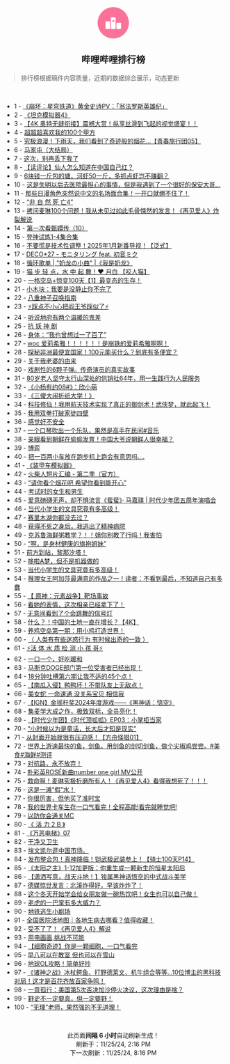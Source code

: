 <div align="center">
    <img src="./assets/icon_rank.png" alt="logo" />
    <h2>哔哩哔哩排行榜</h>
</div>

> 排行榜根据稿件内容质量，近期的数据综合展示，动态更新

<br />

<ul><li><span>1 - <a href=https://www.bilibili.com/BV1GeUUYREXy target=_blank>《崩坏：星穹铁道》黄金史诗PV：「翁法罗斯英雄纪」</a></span></li><li><span>2 - <a href=https://www.bilibili.com/BV1ucBqYpEAG target=_blank>《坦克模拟器4》</a></span></li><li><span>3 - <a href=https://www.bilibili.com/BV1pSUdYoEEv target=_blank>【4K&nbsp;奥特无缝衔接】震撼大赏！纵享丝滑到飞起的视觉盛宴！！</a></span></li><li><span>4 - <a href=https://www.bilibili.com/BV1EfBWYNEJA target=_blank>超超超喜欢我的100个甲方</a></span></li><li><span>5 - <a href=https://www.bilibili.com/BV19RBBYPEnZ target=_blank>究极浪漫！下雨天，我们看到了奇迹般的烟花…【青春旅行团05】</a></span></li><li><span>6 - <a href=https://www.bilibili.com/BV1y4BiYyEnV target=_blank>马家屯（大结局）</a></span></li><li><span>7 - <a href=https://www.bilibili.com/BV15MBiYZEcQ target=_blank>这次，别再丢下我了</a></span></li><li><span>8 - <a href=https://www.bilibili.com/BV1y1BvYCENB target=_blank>【读评论】仙人怎么知道在中国自己红？</a></span></li><li><span>9 - <a href=https://www.bilibili.com/BV1DQBeYSEHB target=_blank>6块钱一斤包的塘，河虾50一斤，多抓点虾岂不赚翻？</a></span></li><li><span>10 - <a href=https://www.bilibili.com/BV14DBrYeE1E target=_blank>这是失明以后去医院最担心的事情，但是我遇到了一个很好的保安大哥...</a></span></li><li><span>11 - <a href=https://www.bilibili.com/BV1TiByYrEe4 target=_blank>那些日漫角色突然说中文的名场面合集！一开口就绷不住了！</a></span></li><li><span>12 - <a href=https://www.bilibili.com/BV1GaBqYwE6u target=_blank>“非&nbsp;自&nbsp;然&nbsp;死&nbsp;亡4”</a></span></li><li><span>13 - <a href=https://www.bilibili.com/BV195B6YuEfE target=_blank>拷问麦琳100个问题！我从未见过如此毛骨悚然的发言！《再见爱人》炸裂解说</a></span></li><li><span>14 - <a href=https://www.bilibili.com/BV1cVBvYiELc target=_blank>第一次看甄嬛传（10）</a></span></li><li><span>15 - <a href=https://www.bilibili.com/BV13iBqYbE8i target=_blank>登神试炼1-4集合集</a></span></li><li><span>16 - <a href=https://www.bilibili.com/BV19nByYDEZk target=_blank>不要慌是技术性调整！2025年1月新番导视！【泛式】</a></span></li><li><span>17 - <a href=https://www.bilibili.com/BV1qDUPYKEzf target=_blank>DECO*27&nbsp;-&nbsp;モニタリング&nbsp;feat.&nbsp;初音ミク</a></span></li><li><span>18 - <a href=https://www.bilibili.com/BV1jtSuYJEhh target=_blank>循环歌单&nbsp;|&nbsp;&quot;奶龙の小曲&quot;&nbsp;|《我是奶龙》</a></span></li><li><span>19 - <a href=https://www.bilibili.com/BV1VwUXYAEtH target=_blank>猫&nbsp;步&nbsp;轻&nbsp;点，水&nbsp;中&nbsp;起&nbsp;舞！❤️&nbsp;月白&nbsp;【咬人猫】</a></span></li><li><span>20 - <a href=https://www.bilibili.com/BV1hUBeYXE2q target=_blank>一格空岛+惊变100天【1】最变态的生存！</a></span></li><li><span>21 - <a href=https://www.bilibili.com/BV1sNBqYUEZ5 target=_blank>小木块：我要是没静止你不完了</a></span></li><li><span>22 - <a href=https://www.bilibili.com/BV1CxBeYqEKt target=_blank>八重神子召唤指南</a></span></li><li><span>23 - <a href=https://www.bilibili.com/BV1eQBBYKEUb target=_blank>⚡️踩点不小心把阎王爷踩似了⚡️</a></span></li><li><span>24 - <a href=https://www.bilibili.com/BV19rUXYvESp target=_blank>听说地府有两个温暖的鬼差</a></span></li><li><span>25 - <a href=https://www.bilibili.com/BV1P1BvYyEk1 target=_blank>抗&nbsp;妖&nbsp;神&nbsp;剧</a></span></li><li><span>26 - <a href=https://www.bilibili.com/BV16hBeYPEUN target=_blank>身体：“我也曾想过一了百了”</a></span></li><li><span>27 - <a href=https://www.bilibili.com/BV1QZBBYwE5Y target=_blank>woc&nbsp;爱莉希雅！！！！！！是崩铁的爱莉希雅啊啊！</a></span></li><li><span>28 - <a href=https://www.bilibili.com/BV1h6UUYDEY3 target=_blank>探秘非洲最便宜国家！100元能买什么？到底有多便宜？</a></span></li><li><span>29 - <a href=https://www.bilibili.com/BV1CfUDYLExH target=_blank>关于我老婆的由来</a></span></li><li><span>30 - <a href=https://www.bilibili.com/BV1aYBqY8EnL target=_blank>戏剧性的6颗子弹。传奇演员的真实故事</a></span></li><li><span>31 - <a href=https://www.bilibili.com/BV1AxURYsEdS target=_blank>80岁老人坚守太行山深处的供销社64年，用一生践行为人民服务</a></span></li><li><span>32 - <a href=https://www.bilibili.com/BV1yXUUYrEzx target=_blank>《小杨有约08#》：欣小萌</a></span></li><li><span>33 - <a href=https://www.bilibili.com/BV1BqBeYFEcv target=_blank>《三傻大闹折纸大学！》</a></span></li><li><span>34 - <a href=https://www.bilibili.com/BV1xYULYjELi target=_blank>科技修仙！我用航天技术实现了真正的御剑术！武侠梦，就此起飞！</a></span></li><li><span>35 - <a href=https://www.bilibili.com/BV11pB1YuErt target=_blank>我用双拳打破家徒四壁</a></span></li><li><span>36 - <a href=https://www.bilibili.com/BV1BRByYtEWj target=_blank>感觉好不安全</a></span></li><li><span>37 - <a href=https://www.bilibili.com/BV1HVSuYfEPs target=_blank>一个口琴吹出一个乐队，果然是高手在民间#音乐</a></span></li><li><span>38 - <a href=https://www.bilibili.com/BV14kB2YLEDg target=_blank>亲眼看到朝鲜在偷偷发育！中国大爷说朝鲜人很幸福？</a></span></li><li><span>39 - <a href=https://www.bilibili.com/BV1T7B1YCEBK target=_blank>博弈</a></span></li><li><span>40 - <a href=https://www.bilibili.com/BV1RPBiY8EYy target=_blank>把一百两小车放在跑步机上跑会有意思吗....</a></span></li><li><span>41 - <a href=https://www.bilibili.com/BV1MVBCYBEbE target=_blank>《装甲车模拟器》</a></span></li><li><span>42 - <a href=https://www.bilibili.com/BV1C2B2YrErB target=_blank>火柴人短片汇编&nbsp;-&nbsp;第二季（官方）</a></span></li><li><span>43 - <a href=https://www.bilibili.com/BV1a6UDYbEb3 target=_blank>“请你看个烟花吧&nbsp;希望你看到能开心”</a></span></li><li><span>44 - <a href=https://www.bilibili.com/BV1heBqYfEg1 target=_blank>考试时的女生和男生</a></span></li><li><span>45 - <a href=https://www.bilibili.com/BV1FRB2YTEau target=_blank>爱意磅礴无声，却不惧流言《蜚蜚》·&nbsp;马嘉祺&nbsp;|&nbsp;时代少年团五周年演唱会</a></span></li><li><span>46 - <a href=https://www.bilibili.com/BV1U6BqYRE9n target=_blank>当代小学生的文具究竟有多高级！</a></span></li><li><span>47 - <a href=https://www.bilibili.com/BV1pmBWYkEn4 target=_blank>赛里木湖你都没去过？</a></span></li><li><span>48 - <a href=https://www.bilibili.com/BV1pDBvYgEij target=_blank>获得不死之身后，我逃出了精神病院</a></span></li><li><span>49 - <a href=https://www.bilibili.com/BV1k8BiYkEX6 target=_blank>克苏鲁海鲜粥教学？！！姐你别教了行吗！我害怕</a></span></li><li><span>50 - <a href=https://www.bilibili.com/BV183B1Y2Ekk target=_blank>“啊，是身材健康的旗袍姐妹”</a></span></li><li><span>51 - <a href=https://www.bilibili.com/BV1mZURYaE9p target=_blank>前方到站，黎那汐塔！</a></span></li><li><span>52 - <a href=https://www.bilibili.com/BV14PBqYnEea target=_blank>哆啦A梦，但不是机器做的</a></span></li><li><span>53 - <a href=https://www.bilibili.com/BV1qPUmYxEKb target=_blank>当代小学生的文具究竟有多高级！</a></span></li><li><span>54 - <a href=https://www.bilibili.com/BV1ZGUQYiEWb target=_blank>推理女王阿加莎最满意的作品之一！读者：不看到最后，不知道自己有多蠢</a></span></li><li><span>55 - <a href=https://www.bilibili.com/BV1qzBeYZEuC target=_blank>【&nbsp;原神：元素战争】靶场事故</a></span></li><li><span>56 - <a href=https://www.bilibili.com/BV1ykByYiEdZ target=_blank>看她的表情，这次相亲已经拿下了！</a></span></li><li><span>57 - <a href=https://www.bilibili.com/BV1S9URYKEor target=_blank>无意间看到了个会跳舞的信号灯</a></span></li><li><span>58 - <a href=https://www.bilibili.com/BV1PFU9YWEzY target=_blank>什么？！中国的土地一直在增长？【4K】</a></span></li><li><span>59 - <a href=https://www.bilibili.com/BV1vUBiYhEE7 target=_blank>养鸡空岛第一期：用小鸡打造世界！</a></span></li><li><span>60 - <a href=https://www.bilibili.com/BV12nBiYUEfE target=_blank>（&nbsp;人类有有些迷惑行为&nbsp;有时候出奇的一致&nbsp;）</a></span></li><li><span>61 - <a href=https://www.bilibili.com/BV1i5UQYNEvD target=_blank>⚡活&nbsp;体&nbsp;水&nbsp;质&nbsp;检&nbsp;测&nbsp;小&nbsp;孩&nbsp;哥⚡</a></span></li><li><span>62 - <a href=https://www.bilibili.com/BV1BuUQYBEzt target=_blank>一口一个，好吃暖和</a></span></li><li><span>63 - <a href=https://www.bilibili.com/BV1ekBeYdETk target=_blank>马斯克DOGE部门第一位受害者已经出现！</a></span></li><li><span>64 - <a href=https://www.bilibili.com/BV195BBYaEcB target=_blank>18分钟吐槽第六期让我不适的45个点！</a></span></li><li><span>65 - <a href=https://www.bilibili.com/BV1aaUdYgEtu target=_blank>【南瓜入侵】鸭鸭坏！不带队友上无敌点！</a></span></li><li><span>66 - <a href=https://www.bilibili.com/BV1vbBqYAEey target=_blank>美女蛇&nbsp;一命速通&nbsp;没关系宝贝&nbsp;相信我</a></span></li><li><span>67 - <a href=https://www.bilibili.com/BV1atU9YPEuw target=_blank>【IGN】金摇杆奖2024年度游戏——《黑神话：悟空》</a></span></li><li><span>68 - <a href=https://www.bilibili.com/BV1cXB2YBEm8 target=_blank>集麦学大成之作，极致双标，全员亮化！</a></span></li><li><span>69 - <a href=https://www.bilibili.com/BV1mwBqYDE2q target=_blank>【时代少年团】《时代顶呱呱》EP03：小掌柜当家</a></span></li><li><span>70 - <a href=https://www.bilibili.com/BV1GTBsYfExd target=_blank>“小时候以为是童话，长大后才知是现实”</a></span></li><li><span>71 - <a href=https://www.bilibili.com/BV1qrBiYNEUL target=_blank>从封面开始就很有压迫感！【方舟怪猎01】</a></span></li><li><span>72 - <a href=https://www.bilibili.com/BV121U2YBEdn target=_blank>世界上游速最快的鱼，剑鱼。用剑鱼的剑切剑鱼，做个尖椒鸡尝尝。#美食#海鲜#测评</a></span></li><li><span>73 - <a href=https://www.bilibili.com/BV1RMSMYVEE2 target=_blank>对抗路，永不放弃！</a></span></li><li><span>74 - <a href=https://www.bilibili.com/BV1VxBvY4EaS target=_blank>朴彩英ROSÉ新曲number&nbsp;one&nbsp;girl&nbsp;MV公开</a></span></li><li><span>75 - <a href=https://www.bilibili.com/BV1CbBiYVE6Z target=_blank>救命啊！麦琳究极折磨所有人！《再见爱人4》看得我想死了！！！</a></span></li><li><span>76 - <a href=https://www.bilibili.com/BV1eyURYGEre target=_blank>这是一滩“假”水！</a></span></li><li><span>77 - <a href=https://www.bilibili.com/BV1BuUQYqEom target=_blank>你很厉害，但他买了准时宝</a></span></li><li><span>78 - <a href=https://www.bilibili.com/BV193BBYYE8h target=_blank>我的世界卡车生存一口气看完！全程高能!看完就睡觉吧!</a></span></li><li><span>79 - <a href=https://www.bilibili.com/BV17vBeYaEyN target=_blank>以防你会通关MC</a></span></li><li><span>80 - <a href=https://www.bilibili.com/BV1kmUyYbEBS target=_blank>《&nbsp;活&nbsp;力&nbsp;2&nbsp;B&nbsp;》</a></span></li><li><span>81 - <a href=https://www.bilibili.com/BV1BuUQYBEjL target=_blank>《万恶电梯》07</a></span></li><li><span>82 - <a href=https://www.bilibili.com/BV1YxBvY4Ehi target=_blank>干净又卫生</a></span></li><li><span>83 - <a href=https://www.bilibili.com/BV16EBzYmEUb target=_blank>埃文凯尔逛中国市场。</a></span></li><li><span>84 - <a href=https://www.bilibili.com/BV1j9BkYHEyE target=_blank>发布整合包！真神降临！铠武极武装参上！【骑士100天P14】</a></span></li><li><span>85 - <a href=https://www.bilibili.com/BV1yyByYNE3x target=_blank>《太阳之主》1-12加更版：你重生成一颗新生的恒星太阳后</a></span></li><li><span>86 - <a href=https://www.bilibili.com/BV1VAUXYaE3g target=_blank>【潇洒写意，战天斗地！】独属黑神话悟空的中式战斗美学</a></span></li><li><span>87 - <a href=https://www.bilibili.com/BV1iZByYxEop target=_blank>德媒惊世发言：北溪炸得好，早该炸炸了！</a></span></li><li><span>88 - <a href=https://www.bilibili.com/BV1niBiYzEwM target=_blank>这个冬天开始学会给女朋友做一碗热饮吧！女生也可以自己做！</a></span></li><li><span>89 - <a href=https://www.bilibili.com/BV14fSKYhEjS target=_blank>老虎的一巴掌有多大威力？</a></span></li><li><span>90 - <a href=https://www.bilibili.com/BV1CpBCYhEP2 target=_blank>地铁逃生小剧场</a></span></li><li><span>91 - <a href=https://www.bilibili.com/BV1zRByYbEqd target=_blank>全国医院活地图｜各地生病去哪看？值得收藏！</a></span></li><li><span>92 - <a href=https://www.bilibili.com/BV1hVBsYREzj target=_blank>受不了了！《再见爱人4》解说</a></span></li><li><span>93 - <a href=https://www.bilibili.com/BV1giBqYtEom target=_blank>用电画画,挑战不可能</a></span></li><li><span>94 - <a href=https://www.bilibili.com/BV12GBrY8Eu3 target=_blank>【细胞奇迹】你是一颗细胞，一口气看完</a></span></li><li><span>95 - <a href=https://www.bilibili.com/BV1pDBvYgEeD target=_blank>早八可以在教室&nbsp;但也可以在雪山</a></span></li><li><span>96 - <a href=https://www.bilibili.com/BV1XtB2Y9EEY target=_blank>地球OL攻略！简单好抄</a></span></li><li><span>97 - <a href=https://www.bilibili.com/BV1SqBqYREQD target=_blank>《诸神之战》冰杖鳄鱼、打野德莱文、机牛组合等等...10位博主的黑科技对局！这才是百花齐放百家争鸣！</a></span></li><li><span>98 - <a href=https://www.bilibili.com/BV1f7UdYUEa4 target=_blank>一意孤行：美国第5次否决加沙停火决议，这次理由是啥？</a></span></li><li><span>99 - <a href=https://www.bilibili.com/BV15mBiYwER3 target=_blank>野史不一定要真，但一定要野！</a></span></li><li><span>100 - <a href=https://www.bilibili.com/BV12zByYBELs target=_blank>“无理”老师，果然强的不无道理！</a></span></li></ul>

<br />

<p align=center>此页面<strong>间隔 6 小时</strong>自动刷新生成！<br>刷新于：11/25/24, 2:16 PM<br>下一次刷新：11/25/24, 8:16 PM</p>
